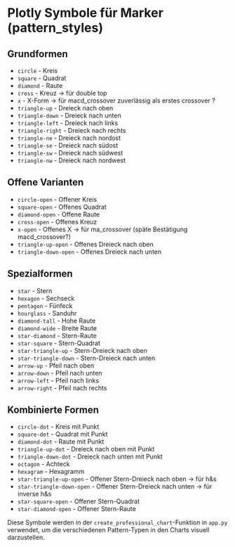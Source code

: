 # Plotly Symbole für Marker (pattern_styles)

## Grundformen
- `circle` - Kreis
- `square` - Quadrat
- `diamond` - Raute
- `cross` - Kreuz                                                  -> für double top
- `x` - X-Form                                                     -> für macd_crossover zuverlässig als erstes crossover ?
- `triangle-up` - Dreieck nach oben
- `triangle-down` - Dreieck nach unten
- `triangle-left` - Dreieck nach links
- `triangle-right` - Dreieck nach rechts
- `triangle-ne` - Dreieck nach nordost
- `triangle-se` - Dreieck nach südost
- `triangle-sw` - Dreieck nach südwest
- `triangle-nw` - Dreieck nach nordwest

## Offene Varianten
- `circle-open` - Offener Kreis
- `square-open` - Offenes Quadrat
- `diamond-open` - Offene Raute
- `cross-open` - Offenes Kreuz
- `x-open` - Offenes X                                             -> für ma_crossover (späte Bestätigung macd_crossover?) 
- `triangle-up-open` - Offenes Dreieck nach oben
- `triangle-down-open` - Offenes Dreieck nach unten

## Spezialformen
- `star` - Stern
- `hexagon` - Sechseck
- `pentagon` - Fünfeck
- `hourglass` - Sanduhr
- `diamond-tall` - Hohe Raute
- `diamond-wide` - Breite Raute
- `star-diamond` - Stern-Raute
- `star-square` - Stern-Quadrat
- `star-triangle-up` - Stern-Dreieck nach oben
- `star-triangle-down` - Stern-Dreieck nach unten
- `arrow-up` - Pfeil nach oben
- `arrow-down` - Pfeil nach unten
- `arrow-left` - Pfeil nach links
- `arrow-right` - Pfeil nach rechts

## Kombinierte Formen
- `circle-dot` - Kreis mit Punkt
- `square-dot` - Quadrat mit Punkt
- `diamond-dot` - Raute mit Punkt
- `triangle-up-dot` - Dreieck nach oben mit Punkt
- `triangle-down-dot` - Dreieck nach unten mit Punkt
- `octagon` - Achteck
- `hexagram` - Hexagramm
- `star-triangle-up-open` - Offener Stern-Dreieck nach oben         -> für h&s
- `star-triangle-down-open` - Offener Stern-Dreieck nach unten      -> für inverse h&s
- `star-square-open` - Offener Stern-Quadrat
- `star-diamond-open` - Offener Stern-Raute

Diese Symbole werden in der `create_professional_chart`-Funktion in `app.py` verwendet, um die verschiedenen Pattern-Typen in den Charts visuell darzustellen.